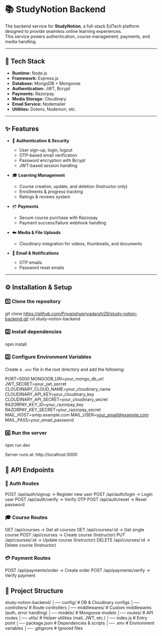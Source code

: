# 📚 StudyNotion Backend

The backend service for **StudyNotion**, a full-stack EdTech platform designed to provide seamless online learning experiences.  
This service powers authentication, course management, payments, and media handling.

---

## 🚀 Tech Stack
- **Runtime:** Node.js  
- **Framework:** Express.js  
- **Database:** MongoDB + Mongoose  
- **Authentication:** JWT, Bcrypt  
- **Payments:** Razorpay  
- **Media Storage:** Cloudinary  
- **Email Service:** Nodemailer  
- **Utilities:** Dotenv, Nodemon, etc.  

---

## ✨ Features
- 🔑 **Authentication & Security**
  - User sign-up, login, logout
  - OTP-based email verification
  - Password encryption with Bcrypt
  - JWT-based session handling

- 🎓 **Learning Management**
  - Course creation, update, and deletion (Instructor only)
  - Enrollments & progress tracking
  - Ratings & reviews system

- 💳 **Payments**
  - Secure course purchase with Razorpay
  - Payment success/failure webhook handling

- ☁️ **Media & File Uploads**
  - Cloudinary integration for videos, thumbnails, and documents

- 📩 **Email & Notifications**
  - OTP emails
  - Password reset emails

---

## ⚙️ Installation & Setup

### 1️⃣ Clone the repository
git clone https://github.com/Priyanshupriyadarshi29/study-notion-backend.git
cd study-notion-backend

### 2️⃣ Install dependencies
npm install

### 3️⃣ Configure Environment Variables
Create a `.env` file in the root directory and add the following:

PORT=5000
MONGODB_URI=your_mongo_db_url
JWT_SECRET=your_jwt_secret
CLOUDINARY_CLOUD_NAME=your_cloudinary_name
CLOUDINARY_API_KEY=your_cloudinary_key
CLOUDINARY_API_SECRET=your_cloudinary_secret
RAZORPAY_KEY_ID=your_razorpay_key
RAZORPAY_KEY_SECRET=your_razorpay_secret
MAIL_HOST=smtp.example.com
MAIL_USER=your_email@example.com
MAIL_PASS=your_email_password

### 4️⃣ Run the server
npm run dev

Server runs at: http://localhost:5000


## 📡 API Endpoints

### 🔐 Auth Routes
POST   /api/auth/signup    -> Register new user
POST   /api/auth/login     -> Login user
POST   /api/auth/verify    -> Verify OTP
POST   /api/auth/reset     -> Reset password

### 🎓 Course Routes
GET    /api/courses        -> Get all courses
GET    /api/courses/:id    -> Get single course
POST   /api/courses        -> Create course (Instructor)
PUT    /api/courses/:id    -> Update course (Instructor)
DELETE /api/courses/:id    -> Delete course (Instructor)

### 💳 Payment Routes
POST   /api/payments/order  -> Create order
POST   /api/payments/verify -> Verify payment


## 📁 Project Structure
study-notion-backend/
│── config/        # DB & Cloudinary configs
│── controllers/   # Route controllers
│── middlewares/   # Custom middlewares (auth, error handling)
│── models/        # Mongoose models
│── routes/        # API routes
│── utils/         # Helper utilities (mail, JWT, etc.)
│── index.js       # Entry point
│── package.json   # Dependencies & scripts
│── .env           # Environment variables
│── .gitignore     # Ignored files

